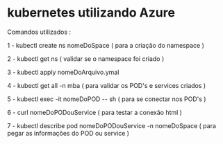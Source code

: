 # kubernetes utilizando Azure

Comandos utilizados :

1 - kubectl create ns nomeDoSpace ( para a criação do namespace ) 

2 - kubectl get ns ( validar se o namespace foi criado ) 

3 - kubectl apply nomeDoArquivo.ymal 

4 - kubectl get all -n mba ( para validar os POD's e services criados ) 

5 - kubectl exec -it nomeDoPOD -- sh ( para se conectar nos POD's ) 

6 - curl nomeDoPODouService ( para testar a conexão html ) 

7 - kubectl describe pod nomeDoPODouService -n nomeDoSpace ( para pegar as informações do POD ou service )
